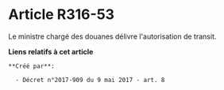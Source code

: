 # Article R316-53

Le ministre chargé des douanes délivre l'autorisation de transit.

**Liens relatifs à cet article**

	**Créé par**:

	  - Décret n°2017-909 du 9 mai 2017 - art. 8
